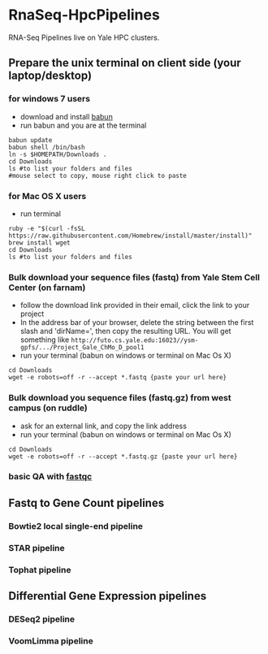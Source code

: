 # RnaSeq-HpcPipelines
RNA-Seq Pipelines live on Yale HPC clusters.
## Prepare the unix terminal on client side (your laptop/desktop)
### for windows 7 users
- download and install [babun](http://babun.github.io/)
- run babun and you are at the terminal
```
babun update
babun shell /bin/bash
ln -s $HOMEPATH/Downloads .
cd Downloads
ls #to list your folders and files
#mouse select to copy, mouse right click to paste
```
### for Mac OS X users
- run terminal
```
ruby -e "$(curl -fsSL https://raw.githubusercontent.com/Homebrew/install/master/install)"
brew install wget
cd Downloads
ls #to list your folders and files
```
### Bulk download your sequence files (fastq) from Yale Stem Cell Center (on farnam)
- follow the download link provided in their email, click the link to your project
- In the address bar of your browser, delete the string between the first slash and 'dirName=', then copy the resulting URL. You will get something like 
`http://futo.cs.yale.edu:16023//ysm-gpfs/.../Project_Gale_ChMo_D_pool1`
- run your terminal (babun on windows or terminal on Mac Os X)
```
cd Downloads
wget -e robots=off -r --accept *.fastq {paste your url here}
```
### Bulk download you sequence files (fastq.gz) from west campus (on ruddle)
- ask for an external link, and copy the link address
- run your terminal (babun on windows or terminal on Mac Os X)
```
cd Downloads
wget -e robots=off -r --accept *.fastq.gz {paste your url here}
```
### basic QA with [fastqc](https://www.bioinformatics.babraham.ac.uk/projects/fastqc/)


## Fastq to Gene Count pipelines
### Bowtie2 local single-end pipeline
### STAR pipeline
### Tophat pipeline
## Differential Gene Expression pipelines
### DESeq2 pipeline
### VoomLimma pipeline
